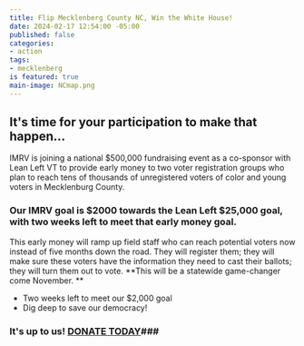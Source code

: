 ```yaml
---
title: Flip Mecklenberg County NC, Win the White House!
date: 2024-02-17 12:54:00 -05:00
published: false
categories:
- action
tags:
- mecklenberg
is featured: true
main-image: NCmap.png
---
```


## It's time for your participation to make that happen...

IMRV is joining a national $500,000 fundraising event as a co-sponsor with Lean Left VT to provide early money to two voter registration groups who plan to reach tens of thousands of unregistered voters of color and young voters in Mecklenburg County.
 
### Our IMRV goal is $2000 towards the Lean Left $25,000 goal, with two weeks left to meet that early money goal.

This early money will ramp up field staff who can reach potential voters now instead of five months down the road. They will register them; they will make sure these voters have the information they need to cast their ballots; they will turn them out to vote. **This will be a statewide game-changer come November. 
**
* Two weeks left to meet our $2,000 goal
* Dig deep to save our democracy!

### It's up to us! [DONATE TODAY](https://secure.actblue.com/donate/nc-voter-reg?refcode=imrv)### 